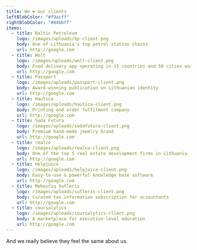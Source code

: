 ```yaml
---
title: We ❤️ our clients
leftBlobColor: "#f9acff"
rightBlobColor: "#84b6ff"
items:
  - title: Baltic Petroleum
    logo: /images/uploads/bp-client.png
    body: One of Lithuania's top petrol station chains
    url: http://google.com
  - title: Wolt
    logo: /images/uploads/wolt-client.png
    body: Food delivery app operating in 15 countries and 50 cities worldwide
    url: http://google.com
  - title: Passport
    logo: /images/uploads/passport-client.png
    body: Award-winning publication on Lithuanian identity
    url: http://google.com
  - title: Hautica
    logo: /images/uploads/hautica-client.png
    body: Printing and order fulfilment company
    url: http://google.com
  - title: Soda Futura
    logo: /images/uploads/sodafutura-client.png
    body: Premium hand-made jewelry brand
    url: http://google.com
  - title: realco
    logo: /images/uploads/realco-client.png
    body: One of the top 5 real estate development firms in Lithuania
    url: http://google.com
  - title: Helpjuice
    logo: /images/uploads/helpjuice-client.png
    body: Easy-to-use & powerful knowledge base software
    url: http://google.com
  - title: Mokesčių Sufleris
    logo: /images/uploads/sufleris-client.png
    body: Curated tax information subscription for accountants
    url: http://google.com
  - title: coursalytics
    logo: /images/uploads/coursalytics-client.png
    body: A marketplace for executive-level education
    url: http://google.com
---
```

And we really believe they feel the same about us.